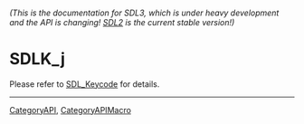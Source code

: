 ###### (This is the documentation for SDL3, which is under heavy development and the API is changing! [SDL2](https://wiki.libsdl.org/SDL2/) is the current stable version!)
# SDLK_j

Please refer to [SDL_Keycode](SDL_Keycode) for details.

----
[CategoryAPI](CategoryAPI), [CategoryAPIMacro](CategoryAPIMacro)

